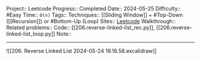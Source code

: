 Project:: Leetcode
Progress:: Completed
Date:: 2024-05-25
Difficulty:: #Easy 
Time:: `O(n)`
Tags:: 
Techniques:: [[Sliding Window]] + #Top-Down ([[Recursion]]) or #Bottom-Up (Loop)
Sites:: [Leetcode](https://leetcode.com/problems/reverse-linked-list/description/)
Walkthrough:: 
Related problems:: 
Code:: [[206.reverse-linked-list_rec.py]], [[206.reverse-linked-list_loop.py]]
Note:: 

---


![[206. Reverse Linked List 2024-05-24 19.16.58.excalidraw]]